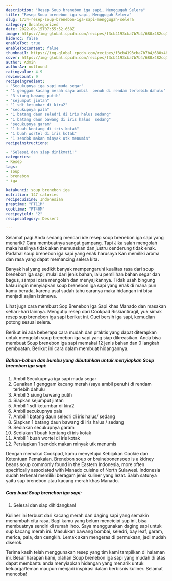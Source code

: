 ```yaml
---
description: "Resep Soup brenebon iga sapi, Menggugah Selera"
title: "Resep Soup brenebon iga sapi, Menggugah Selera"
slug: 1734-resep-soup-brenebon-iga-sapi-menggugah-selera
category: Uncategorized
date: 2022-09-15T07:55:52.658Z
image: https://img-global.cpcdn.com/recipes/f3cb4193cba7b7b4/680x482cq70/soup-brenebon-iga-sapi-foto-resep-utama.jpg
hideToc: false
enableToc: true
enableTocContent: false
thumbnail: https://img-global.cpcdn.com/recipes/f3cb4193cba7b7b4/680x482cq70/soup-brenebon-iga-sapi-foto-resep-utama.jpg
cover: https://img-global.cpcdn.com/recipes/f3cb4193cba7b7b4/680x482cq70/soup-brenebon-iga-sapi-foto-resep-utama.jpg
author: Admin
authorAv: notfound
ratingvalue: 4.9
reviewcount: 9
recipeingredient:
- "Secukupnya iga sapi muda segar"
- "1 genggam kacang merah saya ambil  penuh di rendam terlebih dahulu"
- "3 siung bawang putih"
- "sejumput jintan"
- "1 sdt ketumbar di kira2"
- "secukupnya pala"
- "1 batang daun seledri di iris halus sedang"
- "1 batang daun bawang di iris halus  sedang"
- "secukupnya garam"
- "1 buah kentang di iris kotak"
- "1 buah wortel di iris kotak"
- "1 sendok makan minyak utk menumis"
recipeinstructions:

- "Selesai dan siap dinikmati!"
categories:
- Resep
tags:
- soup
- brenebon
- iga

katakunci: soup brenebon iga 
nutrition: 147 calories
recipecuisine: Indonesian
preptime: "PT11M"
cooktime: "PT40M"
recipeyield: "2"
recipecategory: Dessert

---
```



Selamat pagi Anda sedang mencari ide resep soup brenebon iga sapi yang menarik? Cara membuatnya sangat gampang. Tapi Jika salah mengolah maka hasilnya tidak akan memuaskan dan justru cenderung tidak enak. Padahal soup brenebon iga sapi yang enak harusnya Kan memiliki aroma dan rasa yang dapat memancing selera kita.


Banyak hal yang sedikit banyak mempengaruhi kualitas rasa dari soup brenebon iga sapi, mulai dari jenis bahan, lalu pemilihan bahan segar dan bagus, sampai cara mengolah dan menyajikannya. Tidak usah bingung kalau ingin menyiapkan soup brenebon iga sapi yang enak di mana pun kamu berada, karena asal sudah tahu caranya maka hidangan ini bisa menjadi sajian istimewa.

Lihat juga cara membuat Sop Brenebon Iga Sapi khas Manado dan masakan sehari-hari lainnya. Mengutip resep dari Cookpad Riskiantiragil, yuk simak resep sup brenebon iga sapi berikut ini. Cuci bersih iga sapi, kemudian potong sesuai selera.


Berikut ini ada beberapa cara mudah dan praktis yang dapat diterapkan untuk mengolah soup brenebon iga sapi yang siap dikreasikan. Anda bisa membuat Soup brenebon iga sapi memakai 12 jenis bahan dan 0 langkah pembuatan. Berikut ini cara dalam membuat hidangannya.

<!--inarticleads1-->

##### Bahan-bahan dan bumbu yang dibutuhkan untuk menyiapkan Soup brenebon iga sapi:

1. Ambil Secukupnya iga sapi muda segar
1. Gunakan 1 genggam kacang merah (saya ambil  penuh) di rendam terlebih dahulu
1. Ambil 3 siung bawang putih
1. Siapkan sejumput jintan
1. Ambil 1 sdt ketumbar di kira2
1. Ambil secukupnya pala
1. Ambil 1 batang daun seledri di iris halus/ sedang
1. Siapkan 1 batang daun bawang di iris halus / sedang
1. Sediakan secukupnya garam
1. Sediakan 1 buah kentang di iris kotak
1. Ambil 1 buah wortel di iris kotak
1. Persiapkan 1 sendok makan minyak utk menumis


Dengan memakai Cookpad, kamu menyetujui Kebijakan Cookie dan Ketentuan Pemakaian. Brenebon soup or bruinebonensoep is a kidney beans soup commonly found in the Eastern Indonesia, more often specifically associated with Manado cuisine of North Sulawesi. Indonesia sudah terkenal memiliki beragam jenis kuliner yang lezat. Salah satunya yaitu sup brenebon atau kacang merah khas Manado. 

<!--inarticleads2-->

##### Cara buat Soup brenebon iga sapi:


1. Selesai dan siap dihidangkan!

Kuliner ini terbuat dari kacang merah dan daging sapi yang semakin menambah cita rasa. Bagi kamu yang belum mencicipi sup ini, bisa membuatnya sendiri di rumah lhoo. Saya menggunakan daging sapi untuk sup kacang merah ini. Masukkan bawang bombai, seledri, bay leaf, garam, merica, pala, dan cengkih. Lemak akan mengeras di permukaan, jadi mudah diserok. 

Terima kasih telah menggunakan resep yang tim kami tampilkan di halaman ini. Besar harapan kami, olahan Soup brenebon iga sapi yang mudah di atas dapat membantu anda menyiapkan hidangan yang menarik untuk keluarga/teman maupun menjadi inspirasi dalam berbisnis kuliner. Selamat mencoba!
